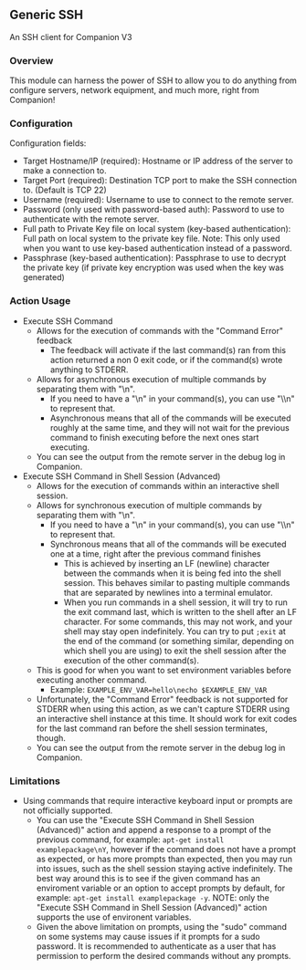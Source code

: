 ## Generic SSH

An SSH client for Companion V3

### Overview

This module can harness the power of SSH to allow you to do anything from configure servers, network equipment, and much more, right from Companion!

### Configuration

Configuration fields:

- Target Hostname/IP (required): Hostname or IP address of the server to make a connection to.
- Target Port (required): Destination TCP port to make the SSH connection to. (Default is TCP 22)
- Username (required): Username to use to connect to the remote server.
- Password (only used with password-based auth): Password to use to authenticate with the remote server.
- Full path to Private Key file on local system (key-based authentication): Full path on local system to the private key file. Note: This only used when you want to use key-based authentication instead of a password.
- Passphrase (key-based authentication): Passphrase to use to decrypt the private key (if private key encryption was used when the key was generated)

### Action Usage

- Execute SSH Command
  - Allows for the execution of commands with the "Command Error" feedback
    - The feedback will activate if the last command(s) ran from this action returned a non 0 exit code, or if the command(s) wrote anything to STDERR.
  - Allows for asynchronous execution of multiple commands by separating them with "\n".
    - If you need to have a "\n" in your command(s), you can use "\\\\n" to represent that.
    - Asynchronous means that all of the commands will be executed roughly at the same time, and they will not wait for the previous command to finish executing before the next ones start executing.
  - You can see the output from the remote server in the debug log in Companion.
- Execute SSH Command in Shell Session (Advanced)
  - Allows for the execution of commands within an interactive shell session.
  - Allows for synchronous execution of multiple commands by separating them with "\n".
    - If you need to have a "\n" in your command(s), you can use "\\\\n" to represent that.
    - Synchronous means that all of the commands will be executed one at a time, right after the previous command finishes
      - This is achieved by inserting an LF (newline) character between the commands when it is being fed into the shell session. This behaves similar to pasting multiple commands that are separated by newlines into a terminal emulator.
      - When you run commands in a shell session, it will try to run the exit command last, which is written to the shell after an LF character. For some commands, this may not work, and your shell may stay open indefinitely. You can try to put `;exit` at the end of the command (or something similar, depending on which shell you are using) to exit the shell session after the execution of the other command(s).
  - This is good for when you want to set environment variables before executing another command.
    - Example: `EXAMPLE_ENV_VAR=hello\necho $EXAMPLE_ENV_VAR`
  - Unfortunately, the "Command Error" feedback is not supported for STDERR when using this action, as we can't capture STDERR using an interactive shell instance at this time. It should work for exit codes for the last command ran before the shell session terminates, though.
  - You can see the output from the remote server in the debug log in Companion.

### Limitations

- Using commands that require interactive keyboard input or prompts are not officially supported.
  - You can use the "Execute SSH Command in Shell Session (Advanced)" action and append a response to a prompt of the previous command, for example: `apt-get install examplepackage\nY`, however if the command does not have a prompt as expected, or has more prompts than expected, then you may run into issues, such as the shell session staying active indefinitely. The best way around this is to see if the given command has an enviroment variable or an option to accept prompts by default, for example: `apt-get install examplepackage -y`. NOTE: only the "Execute SSH Command in Shell Session (Advanced)" action supports the use of environent variables.
  - Given the above limitation on prompts, using the "sudo" command on some systems may cause issues if it prompts for a sudo password. It is recommended to authenticate as a user that has permission to perform the desired commands without any prompts.
